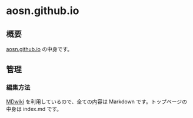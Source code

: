 # aosn.github.io

## 概要

[aosn.github.io](http://aosn.github.io/) の中身です。

## 管理

### 編集方法

[MDwiki](http://dynalon.github.io/mdwiki/) を利用しているので、全ての内容は Markdown です。トップページの中身は index.md です。
